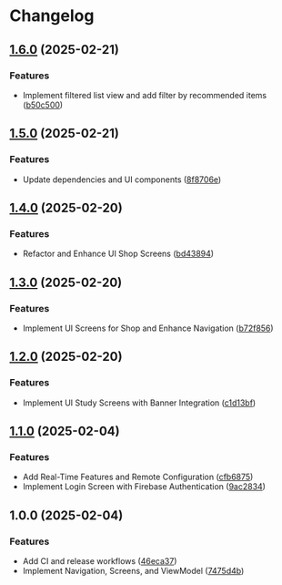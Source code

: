 # Changelog

## [1.6.0](https://github.com/IsraelDeveloperMaster/Koltin-ProjectBase/compare/v1.5.0...v1.6.0) (2025-02-21)


### Features

* Implement filtered list view and add filter by recommended items ([b50c500](https://github.com/IsraelDeveloperMaster/Koltin-ProjectBase/commit/b50c500ee604d55e64530776f25c586614003863))

## [1.5.0](https://github.com/IsraelDeveloperMaster/Koltin-ProjectBase/compare/v1.4.0...v1.5.0) (2025-02-21)


### Features

* Update dependencies and UI components ([8f8706e](https://github.com/IsraelDeveloperMaster/Koltin-ProjectBase/commit/8f8706e6f15ddc7d30f81bbbdb2eed81e64b8ae3))

## [1.4.0](https://github.com/IsraelDeveloperMaster/Koltin-ProjectBase/compare/v1.3.0...v1.4.0) (2025-02-20)


### Features

* Refactor and Enhance UI Shop Screens ([bd43894](https://github.com/IsraelDeveloperMaster/Koltin-ProjectBase/commit/bd438944bdcc14b0dc9b2b3451b040ca7cce9afa))

## [1.3.0](https://github.com/IsraelDeveloperMaster/Koltin-ProjectBase/compare/v1.2.0...v1.3.0) (2025-02-20)


### Features

* Implement UI Screens for Shop and Enhance Navigation ([b72f856](https://github.com/IsraelDeveloperMaster/Koltin-ProjectBase/commit/b72f856abda54f3ecb4742d1bc2d28957a8c5bb7))

## [1.2.0](https://github.com/IsraelDeveloperMaster/Koltin-ProjectBase/compare/v1.1.0...v1.2.0) (2025-02-20)


### Features

* Implement UI Study Screens with Banner Integration ([c1d13bf](https://github.com/IsraelDeveloperMaster/Koltin-ProjectBase/commit/c1d13bf44d367a2cab4fa3334d6e605bb136b8bc))

## [1.1.0](https://github.com/IsraelDeveloperMaster/Koltin-ProjectBase/compare/v1.0.0...v1.1.0) (2025-02-04)


### Features

* Add Real-Time Features and Remote Configuration ([cfb6875](https://github.com/IsraelDeveloperMaster/Koltin-ProjectBase/commit/cfb6875fea6f7788ee98d0064db48fb18f68bde0))
* Implement Login Screen with Firebase Authentication ([9ac2834](https://github.com/IsraelDeveloperMaster/Koltin-ProjectBase/commit/9ac283421da288a7d58578f6cc715054df146296))

## 1.0.0 (2025-02-04)


### Features

* Add CI and release workflows ([46eca37](https://github.com/IsraelDeveloperMaster/Koltin-ProjectBase/commit/46eca373d2a927de6affbdb13dd99fecfdac3595))
* Implement Navigation, Screens, and ViewModel ([7475d4b](https://github.com/IsraelDeveloperMaster/Koltin-ProjectBase/commit/7475d4bfb6085ef967768ffc38a5e69ae4c51528))
